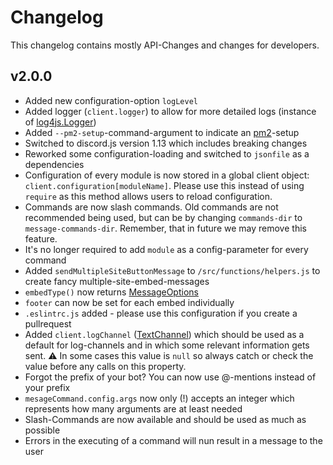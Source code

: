 # Changelog

This changelog contains mostly API-Changes and changes for developers.

## v2.0.0

* Added new configuration-option `logLevel`
* Added logger (`client.logger`) to allow for more detailed logs (instance
  of [log4js.Logger](https://github.com/log4js-node/log4js-node))
* Added `--pm2-setup`-command-argument to indicate an [pm2](https://pm2.keymetrics.io)-setup
* Switched to discord.js version 1.13 which includes breaking changes
* Reworked some configuration-loading and switched to `jsonfile` as a dependencies
* Configuration of every module is now stored in a global client object: `client.configuration[moduleName]`. Please use
  this instead of using `require` as this method allows users to reload configuration.
* Commands are now slash commands. Old commands are not recommended being used, but can be by changing `commands-dir`
  to `message-commands-dir`. Remember, that in future we may remove this feature.
* It's no longer required to add `module` as a config-parameter for every command
* Added `sendMultipleSiteButtonMessage` to `/src/functions/helpers.js` to create fancy multiple-site-embed-messages
* `embedType()` now returns [MessageOptions](https://discord.js.org/#/docs/main/stable/typedef/MessageOptions)
* `footer` can now be set for each embed individually
* `.eslintrc.js` added - please use this configuration if you create a pullrequest
* Added `client.logChannel` ([TextChannel](https://discord.js.org/#/docs/main/stable/class/TextChannel)) which should be
  used as a default for log-channels and in which some relevant information gets sent. ⚠️ In some cases this value
  is `null` so always catch or check the value before any calls on this property.
* Forgot the prefix of your bot? You can now use @-mentions instead of your prefix
* `mesageCommand.config.args` now only (!) accepts an integer which represents how many arguments are at least needed
* Slash-Commands are now available and should be used as much as possible
* Errors in the executing of a command will nun result in a message to the user